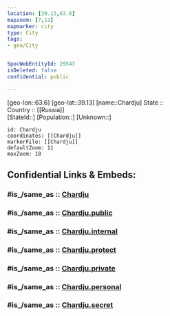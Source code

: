 ```yaml
---
location: [39.13,63.6] 
mapzoom: [7,12] 
mapmarker: city 
type: City
tags:
- geo/City


SpocWebEntityId: 29543
isDeleted: false
confidential: public

---
```

[geo-lon::63.6] 
[geo-lat::39.13] 
[name::Chardju] 
State ::  
Country :: [[Russia]]  
[StateId::] 
[Population::] 
[Unknown::] 


```leaflet
id: Chardju
coordinates: [[Chardju]] 
markerFile: [[Chardju]] 
defaultZoom: 11 
maxZoom: 18
```


## Confidential Links & Embeds: 

### #is_/same_as :: [Chardju](/_Standards/Earth/Continent/Asia/Asia~Central/Turkmenistan/provinces~Turkmenistan/Lebap/City/Chardju.md) 

### #is_/same_as :: [Chardju.public](/_public/Earth/Continent/Asia/Asia~Central/Turkmenistan/provinces~Turkmenistan/Lebap/City/Chardju.public.md) 

### #is_/same_as :: [Chardju.internal](/_internal/Earth/Continent/Asia/Asia~Central/Turkmenistan/provinces~Turkmenistan/Lebap/City/Chardju.internal.md) 

### #is_/same_as :: [Chardju.protect](/_protect/Earth/Continent/Asia/Asia~Central/Turkmenistan/provinces~Turkmenistan/Lebap/City/Chardju.protect.md) 

### #is_/same_as :: [Chardju.private](/_private/Earth/Continent/Asia/Asia~Central/Turkmenistan/provinces~Turkmenistan/Lebap/City/Chardju.private.md) 

### #is_/same_as :: [Chardju.personal](/_personal/Earth/Continent/Asia/Asia~Central/Turkmenistan/provinces~Turkmenistan/Lebap/City/Chardju.personal.md) 

### #is_/same_as :: [Chardju.secret](/_secret/Earth/Continent/Asia/Asia~Central/Turkmenistan/provinces~Turkmenistan/Lebap/City/Chardju.secret.md)

